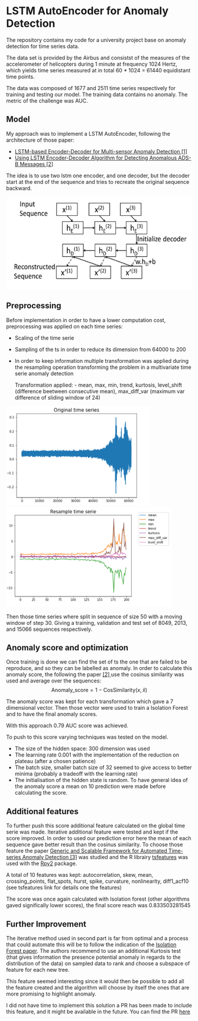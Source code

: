 # LSTM AutoEncoder for Anomaly Detection

The repository contains my code for a university project base on anomaly detection for 
time series data.

The data set is provided by the Airbus and consistst of the measures of the accelerometer 
of helicopters during 1 minute at frequency 1024 Hertz, which yields time series measured 
at in total 60 * 1024 = 61440 equidistant time points.

The data was composed of 1677 and 2511 time series respectively for training and testing 
our model. The training data contains no anomaly. The metric of the challenge was AUC. 

## Model
My approach was to implement a LSTM AutoEncoder, following the architecture of those paper: 

- <a href='https://arxiv.org/pdf/1607.00148.pdf'>LSTM-based Encoder-Decoder for Multi-sensor Anomaly Detection [1] </a>
- <a href='https://export.arxiv.org/pdf/1711.10192'>Using LSTM Encoder-Decoder Algorithm for Detecting Anomalous ADS-B Messages [2]</a>

The idea is to use two lstm one encoder, and one decoder, but the decoder start at the end of the 
sequence and tries to recreate the original sequence backward. 

<img src='image/lstm_autoencoder.png' height=250></img>

## Preprocessing
Before implementation in order to have a lower computation cost, preprocessing was applied on each time series:
- Scaling of the time serie
- Sampling of the ts in order to reduce its dimension from 64000 to 200
- In order to keep information multiple transformation was applied during the resampling operation transforming the problem in a multivariate 
time serie anomaly detection

    Transformation applied:
        - mean, max, min, trend, kurtosis, level_shift (difference beetween consecutive mean), max_diff_var (maximum var difference of sliding window of 24)
      
<img src='image/original_ts.png' height=270></img>
<img src='image/resample_ts.png'  height=270></img>

Then those time series where split in sequence of size 50 with a moving window of step 30. Giving a training, validation and test set of 8049, 2013, and 15066 sequences respectively.

## Anomaly score and optimization
Once training is done we can find the set of ts the one that are failed to be reproduce, and so they can be labelled as anomaly. In order to calculate this anomaly score, the following the paper <a href='https://export.arxiv.org/pdf/1711.10192'>[2] </a> use the cosinus similarity was used and average over the sequences:
    $$ \text{Anomaly_score} = 1 - \text{CosSimilarity}(x, \hat{x})$$

The anomaly score was kept for each transformation which gave a 7 dimensional vector. Then those vector were used to train a Isolation Forest and to have the final anomaly scores.

With this approach 0.79 AUC score was achieved.

To push to this score varying techniques was tested on the model. 
 - The size of the hidden space: 300 dimension was used
 - The learning rate 0.001 with the implementation of the reduction on plateau (after a chosen patience)
 - The batch size, smaller batch size of 32 seemed to give access to better minima (probably a tradeoff with the learning rate) 
 - The initialisation of the hidden state is random. To have general idea of the anomaly score a mean on 10 prediction were made before calculating the score. 
 
## Additional features
To further push this score additional feature calculated on the global time serie was made.
Iterative additional feature were tested and kept if the score improved. In order to used our prediction error here the mean of each sequence gave better result than the cosinus similarity.
To choose those feature the paper <a href='https://dl.acm.org/doi/abs/10.1145/2783258.2788611'>Generic and Scalable Framework for Automated Time-series Anomaly Detection [3]</a> was studied and the R librairy <a href='https://pkg.robjhyndman.com/tsfeatures/articles/tsfeatures.html'>tsfeatures</a> was used with the <a href='https://rpy2.github.io/doc/v2.9.x/html/index.html'>Rpy2</a> package.

A total of 10 features was kept: autocorrelation, skew, mean, crossing_points, flat_spots, hurst, spike, curvature, nonlinearity, diff1_acf10 (see tsfeatures link for details one the features)

The score was once again calculated with Isolation forest (other algorithms gaved significally lower scores), the final score reach was 0.833503281545

## Further Improvement
The iterative method used in second part is far from optimal and a process that could automate this will be 
to follow the indication of the <a href='https://cs.nju.edu.cn/zhouzh/zhouzh.files/publication/icdm08b.pdf'> 
Isolation Forest paper</a>.  The authors recommend to use an additional Kurtosis test (that gives information 
the presence potential anomaly in regards to the distribution of the data) on sampled data to rank and choose
a subspace of feature for each new tree. 

This feature seemed interesting since it would then be possible to add all the feature created and the algorithm 
will choose by itself the ones that are more promising to highlight anomaly. 

I did not have time to implement this solution a PR has been made to include this feature, and it might be available 
in the future. You can find the PR <a href='https://github.com/scikit-learn/scikit-learn/pull/11915'>here</a> 
